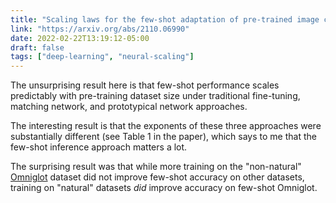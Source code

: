 ```yaml
---
title: "Scaling laws for the few-shot adaptation of pre-trained image classifiers"
link: "https://arxiv.org/abs/2110.06990"
date: 2022-02-22T13:19:12-05:00
draft: false
tags: ["deep-learning", "neural-scaling"]
---
```


The unsurprising result here is that few-shot performance scales predictably with pre-training dataset size under traditional fine-tuning, matching network, and prototypical network approaches.

The interesting result is that the exponents of these three approaches were substantially different (see Table 1 in the paper), which says to me that the few-shot inference approach matters a lot.

The surprising result was that while more training on the "non-natural" [Omniglot](https://github.com/brendenlake/omniglot) dataset did not improve few-shot accuracy on other datasets, training on "natural" datasets *did* improve accuracy on few-shot Omniglot.

